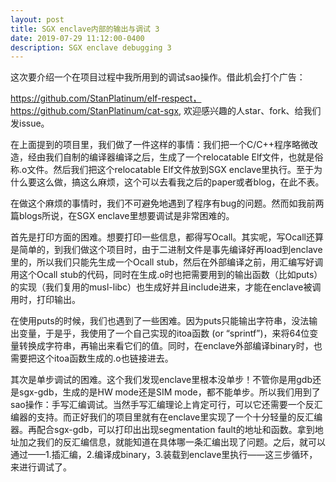 ```yaml
---
layout: post
title: SGX enclave内部的输出与调试 3
date: 2019-07-29 11:12:00-0400
description: SGX enclave debugging 3
---
```


这次要介绍一个在项目过程中我所用到的调试sao操作。借此机会打个广告：

https://github.com/StanPlatinum/elf-respect，https://github.com/StanPlatinum/cat-sgx, 欢迎感兴趣的人star、fork、给我们发issue。

在上面提到的项目里，我们做了一件这样的事情：我们把一个C/C++程序略微改造，经由我们自制的编译器编译之后，生成了一个relocatable Elf文件，也就是俗称.o文件。然后我们把这个relocatable Elf文件放到SGX enclave里执行。至于为什么要这么做，搞这么麻烦，这个可以去看我之后的paper或者blog，在此不表。

在做这个麻烦的事情时，我们不可避免地遇到了程序有bug的问题。然而如我前两篇blogs所说，在SGX enclave里想要调试是非常困难的。

首先是打印方面的困难。想要打印一些信息，都得写Ocall。其实呢，写Ocall还算是简单的，到我们做这个项目时，由于二进制文件是事先编译好再load到enclave里的，所以我们只能先生成一个Ocall stub，然后在外部编译之前，用汇编写好调用这个Ocall stub的代码，同时在生成.o时也把需要用到的输出函数（比如puts）的实现（我们复用的musl-libc）也生成好并且include进来，才能在enclave被调用时，打印输出。

在使用puts的时候，我们也遇到了一些困难。因为puts只能输出字符串，没法输出变量，于是乎，我使用了一个自己实现的itoa函数 (or “sprintf”)，来将64位变量转换成字符串，再输出来看它们的值。同时，在enclave外部编译binary时，也需要把这个itoa函数生成的.o也链接进去。

其次是单步调试的困难。这个我们发现enclave里根本没单步！不管你是用gdb还是sgx-gdb，生成的是HW mode还是SIM mode，都不能单步。所以我们用到了sao操作：手写汇编调试。当然手写汇编理论上肯定可行，可以它还需要一个反汇编器的支持。而正好我们的项目里就有在enclave里实现了一个十分轻量的反汇编器。再配合sgx-gdb，可以打印出出现segmentation fault的地址和函数。拿到地址加之我们的反汇编信息，就能知道在具体哪一条汇编出现了问题。之后，就可以通过——1.插汇编，2.编译成binary，3.装载到enclave里执行——这三步循环，来进行调试了。